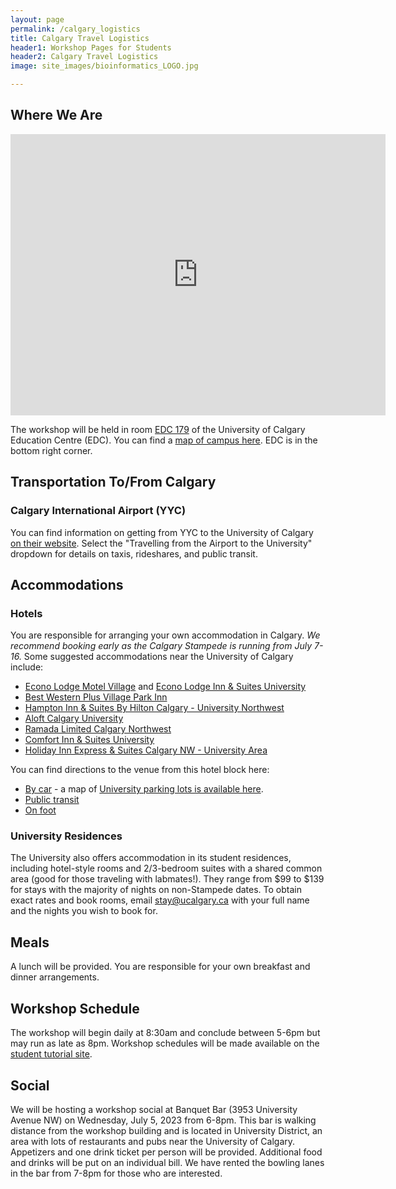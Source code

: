 ```yaml
---
layout: page
permalink: /calgary_logistics
title: Calgary Travel Logistics
header1: Workshop Pages for Students
header2: Calgary Travel Logistics
image: site_images/bioinformatics_LOGO.jpg

---
```


## Where We Are
<iframe src="https://www.google.com/maps/embed?pb=!1m18!1m12!1m3!1d2506.7421677912444!2d-114.13127212242492!3d51.076309442102975!2m3!1f0!2f0!3f0!3m2!1i1024!2i768!4f13.1!3m3!1m2!1s0x53716f09a557b755%3A0xfbdf7bbb16d1b987!2s2750%20University%20Way%20NW%2C%20Calgary%2C%20AB%20T2N%204V8!5e0!3m2!1sen!2sca!4v1686762916447!5m2!1sen!2sca" width="600" height="450" style="border:0;" allowfullscreen="" loading="lazy" referrerpolicy="no-referrer-when-downgrade"></iframe>  

The workshop will be held in room [EDC 179](https://ucalgary.ca/student-services/calendar-scheduling/room-edc-179) of the University of Calgary Education Centre (EDC). You can find a [map of campus here](https://www.ucalgary.ca/sites/default/files/teams/157/Main%20Campus%20Map%20Template%2020200609%20Revised.pdf). EDC is in the bottom right corner.

## Transportation To/From Calgary  

### Calgary International Airport (YYC) 

You can find information on getting from YYC to the University of Calgary [on their website](https://www.ucalgary.ca/student-services/welcome-centre/arriving-in-calgary). Select the "Travelling from the Airport to the University" dropdown for details on taxis, rideshares, and public transit.

## Accommodations

### Hotels

You are responsible for arranging your own accommodation in Calgary. *We recommend booking early as the Calgary Stampede is running from July 7-16.* Some suggested accommodations near the University of Calgary include:

* [Econo Lodge Motel Village](https://www.choicehotels.com/en-ca/alberta/calgary/econo-lodge-hotels/cn610?mc=llrscncn&pmf=canada&checkInDate=2023-05-23&checkOutDate=2023-05-24) and [Econo Lodge Inn & Suites University](https://www.choicehotels.com/en-ca/alberta/calgary/econo-lodge-hotels/cn659?mc=llrscncn&pmf=canada&checkInDate=2023-05-23&checkOutDate=2023-05-24)
* [Best Western Plus Village Park Inn](https://www.bestwestern.com/en_US/book/hotels-in-calgary/best-western-plus-village-park-inn/propertyCode.61027.html)
* [Hampton Inn & Suites By Hilton Calgary - University Northwest](https://www.hilton.com/en/hotels/yychshx-hampton-suites-calgary-university-northwest/?SEO_id=GMB-AMER-HX-YYCHSHX&y_source=1_MjA4MzE0My03MTUtbG9jYXRpb24ud2Vic2l0ZQ%3D%3D)
* [Aloft Calgary University](https://www.marriott.com/en-us/hotels/yycul-aloft-calgary-university/overview/?scid=f2ae0541-1279-4f24-b197-a979c79310b0)
* [Ramada Limited Calgary Northwest](https://www.wyndhamhotels.com/en-ca/ramada/calgary-alberta/ramada-limited-calgary/overview?CID=LC:RA::GGL:RIO:National:13186&iata=00093796)
* [Comfort Inn & Suites University](https://www.choicehotels.com/en-ca/alberta/calgary/comfort-inn-hotels/cn387?checkInDate=2023-05-23&checkOutDate=2023-05-24)
* [Holiday Inn Express & Suites Calgary NW - University Area](https://www.ihg.com/holidayinnexpress/hotels/us/en/calgary/yycbt/hoteldetail?cm_mmc=GoogleMaps-_-EX-_-CA-_-YYCBT)

You can find directions to the venue from this hotel block here:
* [By car](https://www.google.com/maps/dir/Aloft+Hotels,+Banff+Trail+Northwest,+Calgary,+AB/2750+University+Way+NW,+Calgary,+AB+T2N+4V8/@51.0718502,-114.1259249,16z/data=!3m1!4b1!4m14!4m13!1m5!1m1!1s0x53716fa3abaa70b1:0x4e00030fc93082b2!2m2!1d-114.1149626!2d51.0689706!1m5!1m1!1s0x53716f09a557b755:0xfbdf7bbb16d1b987!2m2!1d-114.1286972!2d51.0763061!3e0?entry=ttu) - a map of [University parking lots is available here](https://www.ucalgary.ca/ancillary/parking/parking-permits/find-parking).
* [Public transit](https://www.google.com/maps/dir/Aloft+Hotels,+Banff+Trail+Northwest,+Calgary,+AB/2750+University+Way+NW,+Calgary,+AB+T2N+4V8/@51.0736588,-114.1315081,15z/data=!3m1!4b1!4m14!4m13!1m5!1m1!1s0x53716fa3abaa70b1:0x4e00030fc93082b2!2m2!1d-114.1149626!2d51.0689706!1m5!1m1!1s0x53716f09a557b755:0xfbdf7bbb16d1b987!2m2!1d-114.1286972!2d51.0763061!3e3?entry=ttu)
* [On foot](https://www.google.com/maps/dir/Aloft+Hotels,+Banff+Trail+Northwest,+Calgary,+AB/2750+University+Way+NW,+Calgary,+AB+T2N+4V8/@51.0727334,-114.1304516,15z/data=!3m1!4b1!4m14!4m13!1m5!1m1!1s0x53716fa3abaa70b1:0x4e00030fc93082b2!2m2!1d-114.1149626!2d51.0689706!1m5!1m1!1s0x53716f09a557b755:0xfbdf7bbb16d1b987!2m2!1d-114.1286972!2d51.0763061!3e2?entry=ttu)  

### University Residences

The University also offers accommodation in its student residences, including hotel-style rooms and 2/3-bedroom suites with a shared common area (good for those traveling with labmates!). They range from $99 to $139 for stays with the majority of nights on non-Stampede dates. To obtain exact rates and book rooms, email [stay@ucalgary.ca](mailto:stay@ucalgary.ca) with your full name and the nights you wish to book for. 

## Meals

A lunch will be provided. You are responsible for your own breakfast and dinner arrangements.

## Workshop Schedule

The workshop will begin daily at 8:30am and conclude between 5-6pm but may run as late as 8pm. Workshop schedules will be made available on the [student tutorial site](https://bioinformaticsdotca.github.io/MIC_2023).  

## Social
We will be hosting a workshop social at Banquet Bar (3953 University Avenue NW) on Wednesday, July 5, 2023 from 6-8pm. This bar is walking distance from the workshop building and is located in University District, an area with lots of restaurants and pubs near the University of Calgary. Appetizers and one drink ticket per person will be provided. Additional food and drinks will be put on an individual bill. We have rented the bowling lanes in the bar from 7-8pm for those who are interested. 